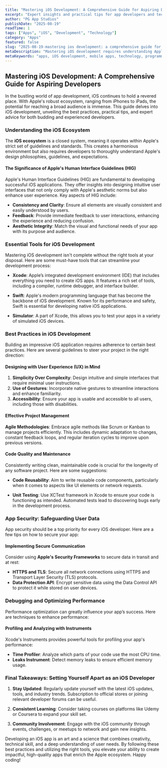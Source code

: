 ```yaml
---
title: "Mastering iOS Development: A Comprehensive Guide for Aspiring Developers"
excerpt: "Expert insights and practical tips for app developers and tech enthusiasts"
author: "PG App Studios"
publishDate: "2025-08-19"
readTime: 1
tags: ["Apps", "iOS", "Development", "Technology"]
category: "Apps"
featured: false
slug: "2025-08-19-mastering ios development: a comprehensive guide for aspiring developers"
metaDescription: "Mastering iOS development requires understanding Apple's ecosystem, essential tools, best practices, app security, and optimization techniques...."
metaKeywords: "apps, iOS development, mobile apps, technology, programming"
---
```

## Mastering iOS Development: A Comprehensive Guide for Aspiring Developers

In the bustling world of app development, iOS continues to hold a revered place. With Apple's robust ecosystem, ranging from iPhones to iPads, the potential for reaching a broad audience is immense. This guide delves into iOS development, unveiling the best practices, practical tips, and expert advice for both budding and experienced developers.

### Understanding the iOS Ecosystem

The **iOS ecosystem** is a closed system, meaning it operates within Apple's strict set of guidelines and standards. This creates a harmonious environment but also requires developers to thoroughly understand Apple's design philosophies, guidelines, and expectations. 

#### The Significance of Apple's Human Interface Guidelines (HIG)

Apple's Human Interface Guidelines (HIG) are fundamental to developing successful iOS applications. They offer insights into designing intuitive user interfaces that not only comply with Apple's aesthetic norms but also enhance user experience. Key aspects of HIG include:

- **Consistency and Clarity**: Ensure all elements are visually consistent and easily understood by users.
- **Feedback**: Provide immediate feedback to user interactions, enhancing the experience and reducing confusion.
- **Aesthetic Integrity**: Match the visual and functional needs of your app with its purpose and audience.

### Essential Tools for iOS Development 

Mastering iOS development isn't complete without the right tools at your disposal. Here are some must-have tools that can streamline your development process:

- **Xcode**: Apple’s integrated development environment (IDE) that includes everything you need to create iOS apps. It features a rich set of tools, including a compiler, runtime debugger, and interface builder.
  
- **Swift**: Apple's modern programming language that has become the backbone of iOS development. Known for its performance and safety, Swift is essential for developing native iOS applications.
  
- **Simulator**: A part of Xcode, this allows you to test your apps in a variety of simulated iOS devices.

### Best Practices in iOS Development

Building an impressive iOS application requires adherence to certain best practices. Here are several guidelines to steer your project in the right direction:

#### Designing with User Experience (UX) in Mind

1. **Simplicity Over Complexity**: Design intuitive and simple interfaces that require minimal user instructions.
2. **Use of Gestures**: Incorporate native gestures to streamline interactions and enhance familiarity.
3. **Accessibility**: Ensure your app is usable and accessible to all users, including those with disabilities.

#### Effective Project Management

**Agile Methodologies**: Embrace agile methods like Scrum or Kanban to manage projects efficiently. This includes dynamic adaptation to changes, constant feedback loops, and regular iteration cycles to improve upon previous versions.

#### Code Quality and Maintenance

Consistently writing clean, maintainable code is crucial for the longevity of any software project. Here are some suggestions:

- **Code Reusability**: Aim to write reusable code components, particularly when it comes to aspects like UI elements or network requests.
  
- **Unit Testing**: Use XCTest framework in Xcode to ensure your code is functioning as intended. Automated tests lead to discovering bugs early in the development process.

### App Security: Safeguarding User Data

App security should be a top priority for every iOS developer. Here are a few tips on how to secure your app:

#### Implementing Secure Communication

Consider using **Apple's Security Frameworks** to secure data in transit and at rest:

- **HTTPS and TLS**: Secure all network connections using HTTPS and Transport Layer Security (TLS) protocols.
- **Data Protection API**: Encrypt sensitive data using the Data Control API to protect it while stored on user devices.

### Debugging and Optimizing Performance

Performance optimization can greatly influence your app’s success. Here are techniques to enhance performance:

#### Profiling and Analyzing with Instruments

Xcode's Instruments provides powerful tools for profiling your app's performance:

- **Time Profiler**: Analyze which parts of your code use the most CPU time.
- **Leaks Instrument**: Detect memory leaks to ensure efficient memory usage.

### Final Takeaways: Setting Yourself Apart as an iOS Developer

1. **Stay Updated**: Regularly update yourself with the latest iOS updates, tools, and industry trends. Subscription to official stores or joining relevant developer forums can be useful.
  
2. **Consistent Learning**: Consider taking courses on platforms like Udemy or Coursera to expand your skill set.
  
3. **Community Involvement**: Engage with the iOS community through events, challenges, or meetups to network and gain new insights.

Developing an iOS app is an art and a science that combines creativity, technical skill, and a deep understanding of user needs. By following these best practices and utilizing the right tools, you elevate your ability to create impactful, high-quality apps that enrich the Apple ecosystem. Happy coding!